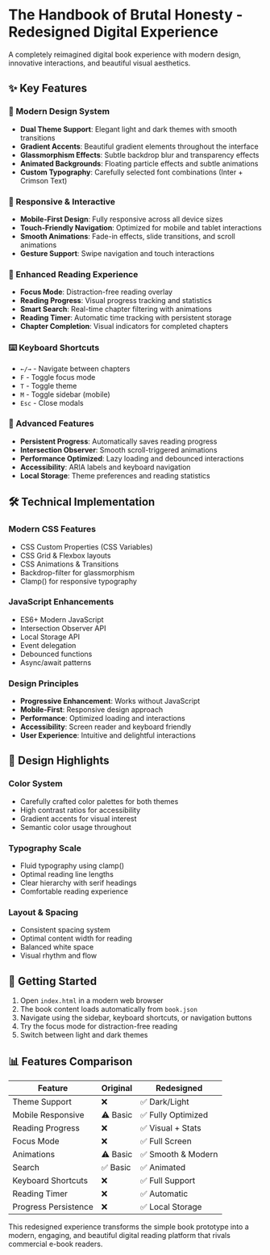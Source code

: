 # The Handbook of Brutal Honesty - Redesigned Digital Experience

A completely reimagined digital book experience with modern design, innovative interactions, and beautiful visual aesthetics.

## ✨ Key Features

### 🎨 Modern Design System
- **Dual Theme Support**: Elegant light and dark themes with smooth transitions
- **Gradient Accents**: Beautiful gradient elements throughout the interface
- **Glassmorphism Effects**: Subtle backdrop blur and transparency effects
- **Animated Backgrounds**: Floating particle effects and subtle animations
- **Custom Typography**: Carefully selected font combinations (Inter + Crimson Text)

### 📱 Responsive & Interactive
- **Mobile-First Design**: Fully responsive across all device sizes
- **Touch-Friendly Navigation**: Optimized for mobile and tablet interactions
- **Smooth Animations**: Fade-in effects, slide transitions, and scroll animations
- **Gesture Support**: Swipe navigation and touch interactions

### 🚀 Enhanced Reading Experience
- **Focus Mode**: Distraction-free reading overlay
- **Reading Progress**: Visual progress tracking and statistics
- **Smart Search**: Real-time chapter filtering with animations
- **Reading Timer**: Automatic time tracking with persistent storage
- **Chapter Completion**: Visual indicators for completed chapters

### ⌨️ Keyboard Shortcuts
- `←/→` - Navigate between chapters
- `F` - Toggle focus mode
- `T` - Toggle theme
- `M` - Toggle sidebar (mobile)
- `Esc` - Close modals

### 🎯 Advanced Features
- **Persistent Progress**: Automatically saves reading progress
- **Intersection Observer**: Smooth scroll-triggered animations
- **Performance Optimized**: Lazy loading and debounced interactions
- **Accessibility**: ARIA labels and keyboard navigation
- **Local Storage**: Theme preferences and reading statistics

## 🛠️ Technical Implementation

### Modern CSS Features
- CSS Custom Properties (CSS Variables)
- CSS Grid & Flexbox layouts
- CSS Animations & Transitions
- Backdrop-filter for glassmorphism
- Clamp() for responsive typography

### JavaScript Enhancements
- ES6+ Modern JavaScript
- Intersection Observer API
- Local Storage API
- Event delegation
- Debounced functions
- Async/await patterns

### Design Principles
- **Progressive Enhancement**: Works without JavaScript
- **Mobile-First**: Responsive design approach
- **Performance**: Optimized loading and interactions
- **Accessibility**: Screen reader and keyboard friendly
- **User Experience**: Intuitive and delightful interactions

## 🎨 Design Highlights

### Color System
- Carefully crafted color palettes for both themes
- High contrast ratios for accessibility
- Gradient accents for visual interest
- Semantic color usage throughout

### Typography Scale
- Fluid typography using clamp()
- Optimal reading line lengths
- Clear hierarchy with serif headings
- Comfortable reading experience

### Layout & Spacing
- Consistent spacing system
- Optimal content width for reading
- Balanced white space
- Visual rhythm and flow

## 🚀 Getting Started

1. Open `index.html` in a modern web browser
2. The book content loads automatically from `book.json`
3. Navigate using the sidebar, keyboard shortcuts, or navigation buttons
4. Try the focus mode for distraction-free reading
5. Switch between light and dark themes

## 📊 Features Comparison

| Feature | Original | Redesigned |
|---------|----------|------------|
| Theme Support | ❌ | ✅ Dark/Light |
| Mobile Responsive | ⚠️ Basic | ✅ Fully Optimized |
| Reading Progress | ❌ | ✅ Visual + Stats |
| Focus Mode | ❌ | ✅ Full Screen |
| Animations | ⚠️ Basic | ✅ Smooth & Modern |
| Search | ✅ Basic | ✅ Animated |
| Keyboard Shortcuts | ❌ | ✅ Full Support |
| Reading Timer | ❌ | ✅ Automatic |
| Progress Persistence | ❌ | ✅ Local Storage |

This redesigned experience transforms the simple book prototype into a modern, engaging, and beautiful digital reading platform that rivals commercial e-book readers. 